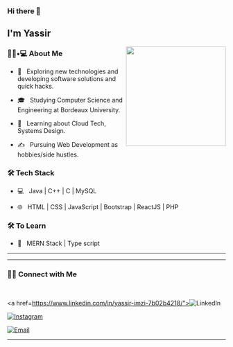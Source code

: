 
### Hi there 👋<h2> I'm Yassir</h2>

<img align='right' src="https://media.giphy.com/media/M9gbBd9nbDrOTu1Mqx/giphy.gif" width="230">

<h3> 👨🏻•💻 About Me </h3>



- 🤔 &nbsp; Exploring new technologies and developing software solutions and quick hacks.

- 🎓 &nbsp; Studying Computer Science and Engineering at Bordeaux University.

- 🌱 &nbsp; Learning about Cloud Tech, Systems Design.

- ✍️ &nbsp; Pursuing Web Development as hobbies/side hustles.



<h3>🛠 Tech Stack</h3>



- 💻 &nbsp;   Java | C++ | C | MySQL

- 🌐 &nbsp; HTML | CSS | JavaScript | Bootstrap | ReactJS | PHP 

<!--

- 🛢 &nbsp; MySQL | MongoDB 

- 🔧 &nbsp; Git 

- 🖥 &nbsp; Illustrator| Photoshop | Figma | AdobeXd

-->



<h3>🛠 To Learn</h3>

- 🔧 &nbsp; MERN Stack | Type script 

<hr>

<hr>



<h3> 🤝🏻 Connect with Me </h3>

<br>



<p align="center">

<a href=https://www.linkedin.com/in/yassir-imzi-7b02b4218/"><img alt="LinkedIn" src="https://img.shields.io/badge/LinkedIn-Yassir%20Imzi-blue?style=flat-square&logo=linkedin"></a>

<a href="https://www.instagram.com/yass_sir__/"><img alt="Instagram" src="https://img.shields.io/badge/Instagram-Yass_sir__-black?style=flat-square&logo=instagram"></a>

<a href="mailto:imziyasser00@gmail.com"><img alt="Email" src="https://img.shields.io/badge/Email-imziyasser00@gmail.com-blue?style=flat-square&logo=gmail"></a>

</p>







<hr>




<!--
**Imziyasser00/imziyasser00** is a ✨ _special_ ✨ repository because its `README.md` (this file) appears on your GitHub profile.

Here are some ideas to get you started:

- 🔭 I’m currently working on ...
- 🌱 I’m currently learning ...
- 👯 I’m looking to collaborate on ...
- 🤔 I’m looking for help with ...
- 💬 Ask me about ...
- 📫 How to reach me: ...
- 😄 Pronouns: ...
- ⚡ Fun fact: ...
-->
